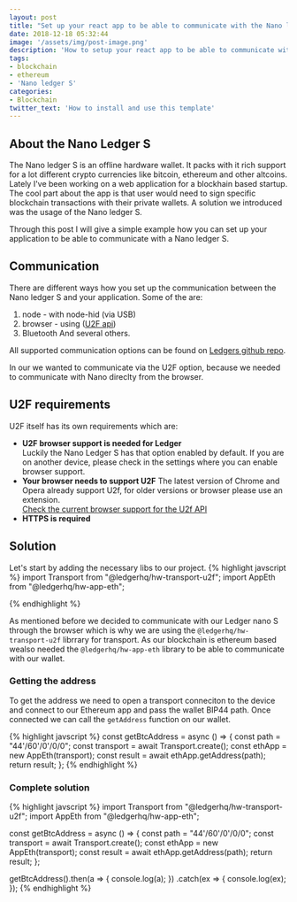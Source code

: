 ```yaml
---
layout: post
title: "Set up your react app to be able to communicate with the Nano ledger S"
date: 2018-12-18 05:32:44
image: '/assets/img/post-image.png'
description: 'How to setup your react app to be able to communicate with a Nano Ledger S wallet'
tags:
- blockchain 
- ethereum 
- 'Nano ledger S'
categories:
- Blockchain
twitter_text: 'How to install and use this template'
---
```


##  About the Nano Ledger S
The Nano ledger S is an offline hardware wallet. It packs with it rich support for a lot different crypto currencies like bitcoin, ethereum and other altcoins. Lately I've been working on a web application for a blockhain based startup. The cool part about the app is that user would need to sign specific blockchain transactions with their private wallets. A solution we introduced was the usage of the Nano ledger S.

Through this post I will give a simple example how you can set up your application to be able to communicate with a Nano ledger S.


##  Communication
There are different ways how you set up the communication between the Nano ledger S and your application. 
Some of the are:
1. node - with node-hid (via USB)
2. browser - using (<a href="https://github.com/grantila/u2f-api" target="_blank">U2F api</a>)
3. Bluetooth
And several others.

All supported communication options can be found on <a href="https://github.com/LedgerHQ/ledgerjs" target="_blank">Ledgers github repo</a>.

In our we wanted to communicate via the U2F option, because we needed to communicate with Nano direclty from the browser.

##  U2F requirements
U2F itself has its own requirements which are:
- **U2F browser support is needed for Ledger**  
  Luckily the Nano Ledger S has that option enabled by default. If you are on another device, please check in the settings where you can enable browser support.    
- **Your browser needs to support U2F**
  The latest version of Chrome and Opera already support U2f, for older versions or browser please use an extension.  
  <a href="https://caniuse.com/#search=u2f" target="_blank">Check the current browser support for the U2f API</a>
- **HTTPS is required**

## Solution
Let's start by adding the necessary libs to our project.
{% highlight javscript %}
import Transport from "@ledgerhq/hw-transport-u2f";
import AppEth from "@ledgerhq/hw-app-eth";

{% endhighlight %}

As mentioned before we decided to communicate with our Ledger nano S through the browser which is why we are using the `@ledgerhq/hw-transport-u2f` librrary for transport. As our blockchain is ethereum based wealso needed the `@ledgerhq/hw-app-eth` library to be able to communicate with our wallet.


### Getting the address
To get the address we need to open a transport conneciton to the device and connect to our Ethereum app and pass the wallet BIP44 path. Once connected we can call the `getAddress` function on our wallet.

{% highlight javscript %}
const getBtcAddress = async () => {
  const path = "44'/60'/0'/0/0";
  const transport = await Transport.create();
  const ethApp = new AppEth(transport);
  const result = await ethApp.getAddress(path);
  return result;
};
{% endhighlight %}


### Complete solution
{% highlight javscript %}
import Transport from "@ledgerhq/hw-transport-u2f";
import AppEth from "@ledgerhq/hw-app-eth";

const getBtcAddress = async () => {
  const path = "44'/60'/0'/0/0";
  const transport = await Transport.create();
  const ethApp = new AppEth(transport);
  const result = await ethApp.getAddress(path);
  return result;
};

getBtcAddress().then(a => {
  console.log(a);
})
.catch(ex => {
  console.log(ex);
});
{% endhighlight %}
